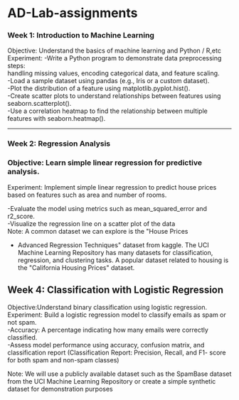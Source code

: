 # AD-Lab-assignments
### Week 1: Introduction to Machine Learning 
 Objective: Understand the basics of machine learning and Python / R,etc<br>
 Experiment: 
-Write a Python program to demonstrate data preprocessing steps:<br>
 handling missing values, encoding categorical data, and feature
 scaling.<br>
-Load a sample dataset using pandas (e.g., Iris or a custom dataset).<br>
-Plot the distribution of a feature using matplotlib.pyplot.hist().<br>
-Create scatter plots to understand relationships between features using
 seaborn.scatterplot().<br>
-Use a correlation heatmap to find the relationship between multiple
 features with seaborn.heatmap().<br><hr>

### Week 2: Regression Analysis
### Objective: Learn simple linear regression for predictive analysis.
Experiment:
Implement simple linear regression to predict house prices based on
features such as area and number of rooms.<br>

-Evaluate the model using metrics such as mean_squared_error and
 r2_score.<br>
-Visualize the regression line on a scatter plot of the data<br>
Note: A common dataset we can explore is the &quot;House Prices<br>
- Advanced Regression Techniques&quot; dataset from kaggle. The UCI Machine Learning
Repository has many datasets for classification, regression, and
clustering tasks. A popular dataset related to housing is the &quot;California
Housing Prices&quot; dataset.

## Week 4: Classification with Logistic Regression
Objective:Understand binary classification using logistic regression.
Experiment:
Build a logistic regression model to classify emails as spam or not spam.<br>
-Accuracy: A percentage indicating how many emails were correctly classified.<br>
-Assess model performance using accuracy, confusion matrix, and classification report (Classification Report: Precision, Recall, and F1-
score for both spam and non-spam classes)<br>

Note: We will use a publicly available dataset such as the SpamBase
dataset from the UCI Machine Learning Repository or create a simple
synthetic dataset for demonstration purposes
